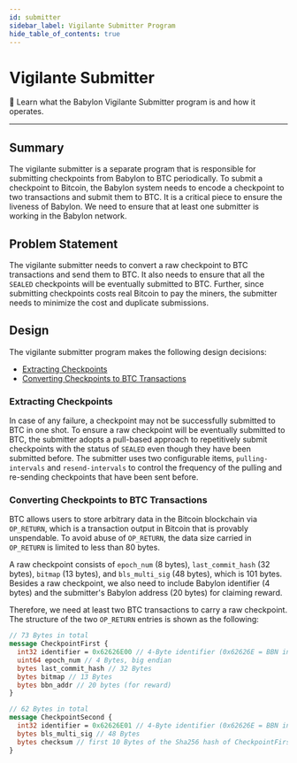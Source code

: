 ```yaml
---
id: submitter
sidebar_label: Vigilante Submitter Program
hide_table_of_contents: true
---
```


# Vigilante Submitter

📡 Learn what the Babylon Vigilante Submitter program is and how it operates.

---

## Summary

The vigilante submitter is a separate program that is responsible for submitting checkpoints from Babylon to BTC periodically.
To submit a checkpoint to Bitcoin, the Babylon system needs to encode a checkpoint to two transactions and submit them to BTC.
It is a critical piece to ensure the liveness of Babylon.
We need to ensure that at least one submitter is working in the Babylon network.

## Problem Statement

The vigilante submitter needs to convert a raw checkpoint to BTC transactions and send them to BTC.
It also needs to ensure that all the `SEALED` checkpoints will be eventually submitted to BTC.
Further, since submitting checkpoints costs real Bitcoin to pay the miners, the submitter needs to minimize the cost and duplicate submissions.

## Design

The vigilante submitter program makes the following design decisions:

- [Extracting Checkpoints](#extracting-checkpoints)
- [Converting Checkpoints to BTC Transactions](#converting-checkpoints-to-btc-transactions)

### Extracting Checkpoints

In case of any failure, a checkpoint may not be successfully submitted to BTC in one shot.
To ensure a raw checkpoint will be eventually submitted to BTC, the submitter adopts a pull-based approach to repetitively submit checkpoints with the status of `SEALED` even though they have been submitted before.
The submitter uses two configurable items, `pulling-intervals` and `resend-intervals` to control the frequency of the pulling and re-sending checkpoints that have been sent before.

### Converting Checkpoints to BTC Transactions

BTC allows users to store arbitrary data in the Bitcoin blockchain via `OP_RETURN`, which is a transaction output in Bitcoin that is provably unspendable.
To avoid abuse of `OP_RETURN`, the data size carried in `OP_RETURN` is limited to less than 80 bytes.

A raw checkpoint consists of `epoch_num` (8 bytes), `last_commit_hash` (32 bytes), `bitmap` (13 bytes), and `bls_multi_sig` (48 bytes), which is 101 bytes.
Besides a raw checkpoint, we also need to include Babylon identifier (4 bytes) and the submitter's Babylon address (20 bytes) for claiming reward.

Therefore, we need at least two BTC transactions to carry a raw checkpoint.
The structure of the two `OP_RETURN` entries is shown as the following:

```protobuf
// 73 Bytes in total
message CheckpointFirst {
  int32 identifier = 0x62626E00 // 4-Byte identifier (0x62626E = BBN in text, 0x00 signals the first half)
  uint64 epoch_num // 4 Bytes, big endian
  bytes last_commit_hash // 32 Bytes
  bytes bitmap // 13 Bytes
  bytes bbn_addr // 20 bytes (for reward)
}

// 62 Bytes in total
message CheckpointSecond {
  int32 identifier = 0x62626E01 // 4-Byte identifier (0x62626E = BBN in text, 0x01 denotes the second half)
  bytes bls_multi_sig // 48 Bytes
  bytes checksum // first 10 Bytes of the Sha256 hash of CheckpointFirst
}
```
